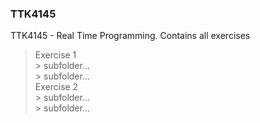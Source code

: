 ### TTK4145
TTK4145 - Real Time Programming. Contains all exercises
> Exercise 1  
	> subfolder...  
	> subfolder...  
> Exercise 2  
	> subfolder...  
	> subfolder...  

